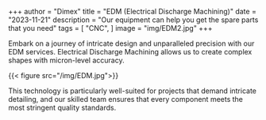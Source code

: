 +++
author = "Dimex"
title = "EDM (Electrical Discharge Machining)"
date = "2023-11-21"
description = "Our equipment can help you get the spare parts that you need"
tags = [
    "CNC",
]
image = "img/EDM2.jpg"
+++

Embark on a journey of intricate design and unparalleled precision with our EDM services. Electrical Discharge Machining allows us to create complex shapes with micron-level accuracy.

{{< figure src="/img/EDM.jpg">}}

This technology is particularly well-suited for projects that demand intricate detailing, and our skilled team ensures that every component meets the most stringent quality standards.
